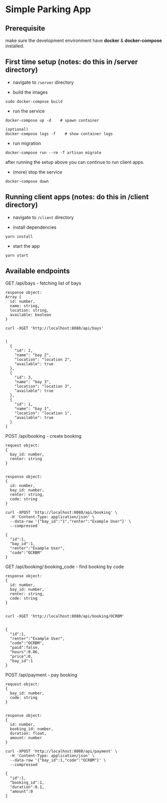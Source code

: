 # Simple Parking App

## Prerequisite
make sure the development environment have **docker** & **docker-compose** installed. 


## First time setup (notes: do this in /server directory)

- navigate to `/server` directory

- build the images
```
sudo docker-compose build
```

- run the service 
```
docker-compose up -d    # spawn container

(optional)
docker-compose logs -f    # show container logs
```

- run migration
```
docker-compose run --rm -T artisan migrate
```

after running the setup above you can continue to run client apps.


- (more) stop the service 
```
docker-compose down
```



## Running client apps (notes: do this in /client directory)

- navigate to `/client` directory

- install dependencies
```
yarn install
```

- start the app
```
yarn start
```




## Available endpoints

GET /api/bays - fetching list of bays

```
response object: 
Array {
  id: number, 
  name: string,
  location: string, 
  available: boolean
}

curl -XGET 'http://localhost:8080/api/bays' 


[
  {
    "id": 2,
    "name": "bay 2",
    "location": "location 2",
    "available": true
  },
  {
    "id": 3,
    "name": "bay 3",
    "location": "location 3",
    "available": true
  },
  {
    "id": 1,
    "name": "bay 1",
    "location": "location 1",
    "available": true
  }
]
```



POST /api/booking - create booking

```
request object: 
{
  bay_id: number,
  renter: string
}


response object: 
{
  id: number, 
  bay_id: number,
  renter: string, 
  code: string
}

curl -XPOST 'http://localhost:8080/api/booking' \
  -H 'Content-Type: application/json' \
  --data-raw '{"bay_id":"1","renter":"Example User"}' \
  --compressed

{
  "id":1,
  "bay_id":1,
  "renter":"Example User",
  "code":"OCRBM"
}
```

GET /api/booking/:booking_code - find booking by code

```
response object: 
{
  id: number, 
  bay_id: number,
  renter: string, 
  code: string
}


curl -XGET 'http://localhost:8080/api/booking/OCRBM'


{
  "id":1,
  "renter":"Example User",
  "code":"OCRBM",
  "paid":false,
  "hours":0.06,
  "price":0,
  "bay_id":1
}
```



POST /api/payment - pay booking 

```
request object: 
{
  bay_id: number,
  code: string
}


response object: 
{
  id: number, 
  booking_id: number,
  duration: float, 
  amount: number
}

curl -XPOST 'http://localhost:8080/api/payment' \
  -H 'Content-Type: application/json' \
  --data-raw '{"bay_id":1,"code":"OCRBM"}' \
  --compressed

{
  "id":1,
  "booking_id":1,
  "duration":0.1,
  "amount":0
}
```





